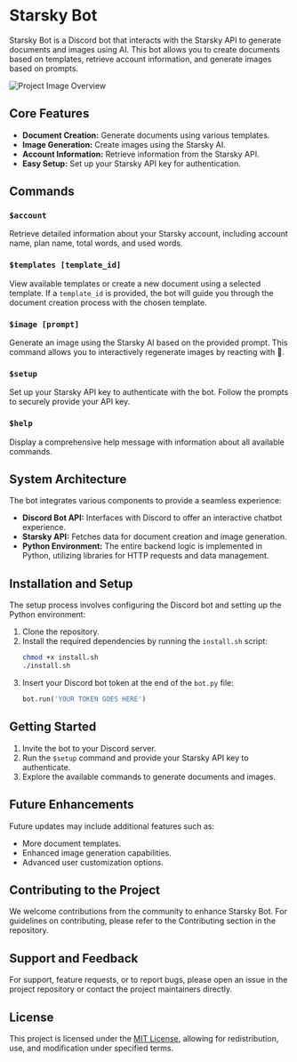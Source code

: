 # Starsky Bot

Starsky Bot is a Discord bot that interacts with the Starsky API to generate documents and images using AI. This bot allows you to create documents based on templates, retrieve account information, and generate images based on prompts.

![Project Image Overview](https://github.com/zima-0201/Project-Images/blob/main/Py-CS-Cart-Products-Uploader.jpeg)

## Core Features

- **Document Creation:** Generate documents using various templates.
- **Image Generation:** Create images using the Starsky AI.
- **Account Information:** Retrieve information from the Starsky API.
- **Easy Setup:** Set up your Starsky API key for authentication.

## Commands

### `$account`

Retrieve detailed information about your Starsky account, including account name, plan name, total words, and used words.

### `$templates [template_id]`

View available templates or create a new document using a selected template. If a `template_id` is provided, the bot will guide you through the document creation process with the chosen template.

### `$image [prompt]`

Generate an image using the Starsky AI based on the provided prompt. This command allows you to interactively regenerate images by reacting with 🔄.

### `$setup`

Set up your Starsky API key to authenticate with the bot. Follow the prompts to securely provide your API key.

### `$help`

Display a comprehensive help message with information about all available commands.

## System Architecture

The bot integrates various components to provide a seamless experience:

- **Discord Bot API:** Interfaces with Discord to offer an interactive chatbot experience.
- **Starsky API:** Fetches data for document creation and image generation.
- **Python Environment:** The entire backend logic is implemented in Python, utilizing libraries for HTTP requests and data management.

## Installation and Setup

The setup process involves configuring the Discord bot and setting up the Python environment:

1. Clone the repository.
2. Install the required dependencies by running the `install.sh` script:
    ```bash
    chmod +x install.sh
    ./install.sh
    ```
3. Insert your Discord bot token at the end of the `bot.py` file:
    ```python
    bot.run('YOUR TOKEN GOES HERE')
    ```

## Getting Started

1. Invite the bot to your Discord server.
2. Run the `$setup` command and provide your Starsky API key to authenticate.
3. Explore the available commands to generate documents and images.

## Future Enhancements

Future updates may include additional features such as:

- More document templates.
- Enhanced image generation capabilities.
- Advanced user customization options.

## Contributing to the Project

We welcome contributions from the community to enhance Starsky Bot. For guidelines on contributing, please refer to the Contributing section in the repository.

## Support and Feedback

For support, feature requests, or to report bugs, please open an issue in the project repository or contact the project maintainers directly.

## License

This project is licensed under the [MIT License](LICENSE), allowing for redistribution, use, and modification under specified terms.
